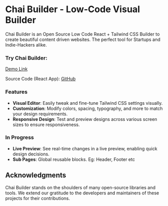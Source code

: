 # Chai Builder - Low-Code Visual Builder

Chai Builder is an Open Source Low Code React + Tailwind CSS Builder to create beautiful content driven websites. The perfect tool for Startups and Indie-Hackers alike.


### Try Chai Builder:

[Demo Link](https://chaibuilder-demo.vercel.app)

Source Code (React App): [GitHub](https://github.com/surajair/demo)


### Features

- **Visual Editor**: Easily tweak and fine-tune Tailwind CSS settings visually.
- **Customization**: Modify colors, spacing, typography, and more to match your design requirements.
- **Responsive Design**: Test and preview designs across various screen sizes to ensure responsiveness.

### In Progress
- **Live Preview**: See real-time changes in a live preview, enabling quick design decisions.
- **Sub Pages**: Global reusable blocks. Eg: Header, Footer etc

## Acknowledgments

Chai Builder stands on the shoulders of many open-source libraries and tools. We extend our gratitude to the developers and maintainers of these projects for their contributions.

